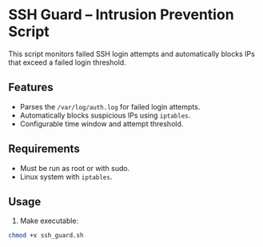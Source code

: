 # SSH Guard – Intrusion Prevention Script

This script monitors failed SSH login attempts and automatically blocks IPs that exceed a failed login threshold.

## Features

- Parses the `/var/log/auth.log` for failed login attempts.
- Automatically blocks suspicious IPs using `iptables`.
- Configurable time window and attempt threshold.

## Requirements

- Must be run as root or with sudo.
- Linux system with `iptables`.

## Usage

1. Make executable:
```bash
chmod +x ssh_guard.sh

